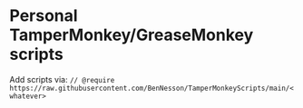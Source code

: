 # Personal TamperMonkey/GreaseMonkey scripts
Add scripts via:
  `// @require https://raw.githubusercontent.com/BenNesson/TamperMonkeyScripts/main/<whatever>`
